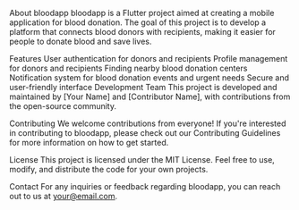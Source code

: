 About bloodapp
bloodapp is a Flutter project aimed at creating a mobile application for blood donation. The goal of this project is to develop a platform that connects blood donors with recipients, making it easier for people to donate blood and save lives.

Features
User authentication for donors and recipients
Profile management for donors and recipients
Finding nearby blood donation centers
Notification system for blood donation events and urgent needs
Secure and user-friendly interface
Development Team
This project is developed and maintained by [Your Name] and [Contributor Name], with contributions from the open-source community.

Contributing
We welcome contributions from everyone! If you're interested in contributing to bloodapp, please check out our Contributing Guidelines for more information on how to get started.

License
This project is licensed under the MIT License. Feel free to use, modify, and distribute the code for your own projects.

Contact
For any inquiries or feedback regarding bloodapp, you can reach out to us at your@email.com.
